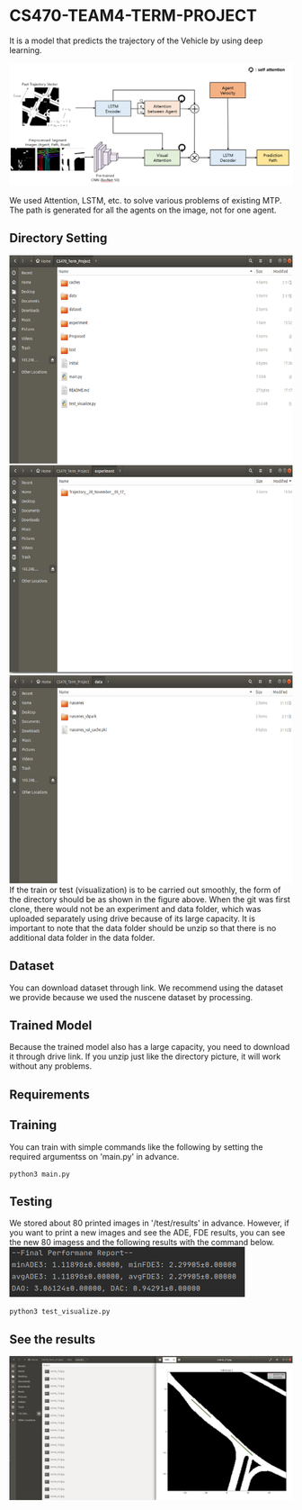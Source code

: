 # CS470-TEAM4-TERM-PROJECT
It is a model that predicts the trajectory of the Vehicle by using deep learning. 


![Model Diagram](model_figure.png)

We used Attention, LSTM, etc. to solve various problems of existing MTP. The path is generated for all the agents on the image, not for one agent. 

## Directory Setting
<img src="Directory_Setting.png"  width="700" height="370">
<img src="Experiment_Directory.png"  width="700" height="370">
<img src="Data_Directory.png"  width="700" height="370">
If the train or test (visualization) is to be carried out smoothly, the form of the directory should be as shown in the figure above.
When the git was first clone, there would not be an experiment and data folder, which was uploaded separately using drive because of its large capacity.
It is important to note that the data folder should be unzip so that there is no additional data folder in the data folder.

## Dataset


You can download dataset through link.
We recommend using the dataset we provide because we used the nuscene dataset by processing.


## Trained Model

Because the trained model also has a large capacity, you need to download it through drive link.
If you unzip just like the directory picture, it will work without any problems.

## Requirements

## Training
You can train with simple commands like the following by setting the required argumentss on 'main.py' in advance.
```
python3 main.py
```


## Testing
We stored about 80 printed images in '/test/results' in advance. However, if you want to print a new images and see the ADE, FDE results, you can see the new 80 imagess and the following results with the command below.
![Metrics](Metrics_result.png)

```
python3 test_visualize.py
```

## See the results
![Results](Result_visualization.png)





